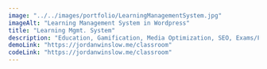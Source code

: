 ```yaml
---
image: "../../images/portfolio/LearningManagementSystem.jpg"
imageAlt: "Learning Management System in Wordpress"
title: "Learning Mgmt. System"
description: "Education, Gamification, Media Optimization, SEO, Exams/Forms, Wordpress"
demoLink: "https://jordanwinslow.me/classroom"
codeLink: "https://jordanwinslow.me/classroom"
---
```

